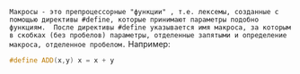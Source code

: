 ``Макросы - это препроцессорные "функции" , т.е. лексемы, созданные с помощью директивы #define, которые принимают параметры подобно функциям. 
После директивы #define указывается имя макроса, за которым в скобках (без пробелов) параметры, отделенные запятыми и определение макроса, отделенное пробелом.``
Например:
```c++
#define ADD(x,y) x = x + y
